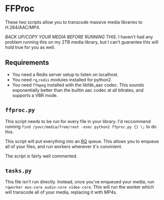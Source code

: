 FFProc
====

These two scripts allow you to transcode massive media libraries to H.264/AAC/MP4.

*BACK UP/COPY YOUR MEDIA BEFORE RUNNING THIS*. I haven't had any problem running this on my 2TB media library, but I can't guarantee this will hold true for you as well.

Requirements
----

 - You need a Redis server setup to listen on localhost.
 - You need `rq`,`redis` modules installed for python2.
 - You need `ffmpeg` installed with the libfdk_aac codec. This sounds exponentially better than the builtin aac codec at all bitrates, and supports a VBR mode.

`ffproc.py`
----
This script needs to be run for every file in your library. I'd reccommend running `find /your/media/from/root -exec python2 ffproc.py {} \;` to do this. 

This script will put everything into an [RQ](http://python-rq.org/) queue. This allows you to enqueue all of your files, and run workers whenever it's convinient. 

The script is fairly well commented.

`tasks.py`
----
This file isn't run directly. Instead, once you've enqueued your media, run `rqworker mux-core audio-core video-core`. This will run the worker which will transcode all of your media, replacing it with MP4s.
